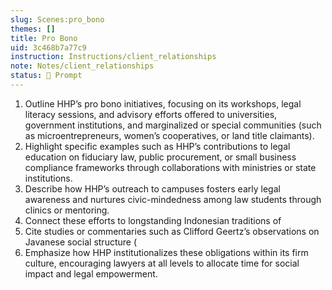 ```yaml
---
slug: Scenes:pro_bono
themes: []
title: Pro Bono
uid: 3c468b7a77c9
instruction: Instructions/client_relationships
note: Notes/client_relationships
status: 💬 Prompt
---
```

1. Outline HHP’s pro bono initiatives, focusing on its workshops, legal literacy sessions, and advisory efforts offered to universities, government institutions, and marginalized or special communities (such as microentrepreneurs, women’s cooperatives, or land title claimants).
2. Highlight specific examples such as HHP’s contributions to legal education on fiduciary law, public procurement, or small business compliance frameworks through collaborations with ministries or state institutions.
3. Describe how HHP’s outreach to campuses fosters early legal awareness and nurtures civic-mindedness among law students through clinics or mentoring.
4. Connect these efforts to longstanding Indonesian traditions of
5. Cite studies or commentaries such as Clifford Geertz’s observations on Javanese social structure (
6. Emphasize how HHP institutionalizes these obligations within its firm culture, encouraging lawyers at all levels to allocate time for social impact and legal empowerment.
